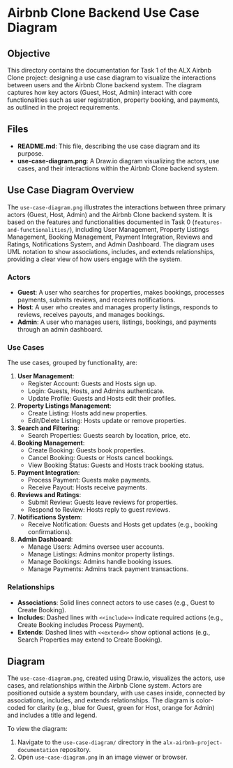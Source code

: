 # Airbnb Clone Backend Use Case Diagram

## Objective
This directory contains the documentation for Task 1 of the ALX Airbnb Clone project: designing a use case diagram to visualize the interactions between users and the Airbnb Clone backend system. The diagram captures how key actors (Guest, Host, Admin) interact with core functionalities such as user registration, property booking, and payments, as outlined in the project requirements.

## Files
- **README.md**: This file, describing the use case diagram and its purpose.
- **use-case-diagram.png**: A Draw.io diagram visualizing the actors, use cases, and their interactions within the Airbnb Clone backend system.

## Use Case Diagram Overview
The `use-case-diagram.png` illustrates the interactions between three primary actors (Guest, Host, Admin) and the Airbnb Clone backend system. It is based on the features and functionalities documented in Task 0 (`features-and-functionalities/`), including User Management, Property Listings Management, Booking Management, Payment Integration, Reviews and Ratings, Notifications System, and Admin Dashboard. The diagram uses UML notation to show associations, includes, and extends relationships, providing a clear view of how users engage with the system.

### Actors
- **Guest**: A user who searches for properties, makes bookings, processes payments, submits reviews, and receives notifications.
- **Host**: A user who creates and manages property listings, responds to reviews, receives payouts, and manages bookings.
- **Admin**: A user who manages users, listings, bookings, and payments through an admin dashboard.

### Use Cases
The use cases, grouped by functionality, are:
1. **User Management**:
   - Register Account: Guests and Hosts sign up.
   - Login: Guests, Hosts, and Admins authenticate.
   - Update Profile: Guests and Hosts edit their profiles.
2. **Property Listings Management**:
   - Create Listing: Hosts add new properties.
   - Edit/Delete Listing: Hosts update or remove properties.
3. **Search and Filtering**:
   - Search Properties: Guests search by location, price, etc.
4. **Booking Management**:
   - Create Booking: Guests book properties.
   - Cancel Booking: Guests or Hosts cancel bookings.
   - View Booking Status: Guests and Hosts track booking status.
5. **Payment Integration**:
   - Process Payment: Guests make payments.
   - Receive Payout: Hosts receive payments.
6. **Reviews and Ratings**:
   - Submit Review: Guests leave reviews for properties.
   - Respond to Review: Hosts reply to guest reviews.
7. **Notifications System**:
   - Receive Notification: Guests and Hosts get updates (e.g., booking confirmations).
8. **Admin Dashboard**:
   - Manage Users: Admins oversee user accounts.
   - Manage Listings: Admins monitor property listings.
   - Manage Bookings: Admins handle booking issues.
   - Manage Payments: Admins track payment transactions.

### Relationships
- **Associations**: Solid lines connect actors to use cases (e.g., Guest to Create Booking).
- **Includes**: Dashed lines with `<<include>>` indicate required actions (e.g., Create Booking includes Process Payment).
- **Extends**: Dashed lines with `<<extend>>` show optional actions (e.g., Search Properties may extend to Create Booking).

## Diagram
The `use-case-diagram.png`, created using Draw.io, visualizes the actors, use cases, and relationships within the Airbnb Clone system. Actors are positioned outside a system boundary, with use cases inside, connected by associations, includes, and extends relationships. The diagram is color-coded for clarity (e.g., blue for Guest, green for Host, orange for Admin) and includes a title and legend.

To view the diagram:
1. Navigate to the `use-case-diagram/` directory in the `alx-airbnb-project-documentation` repository.
2. Open `use-case-diagram.png` in an image viewer or browser.
